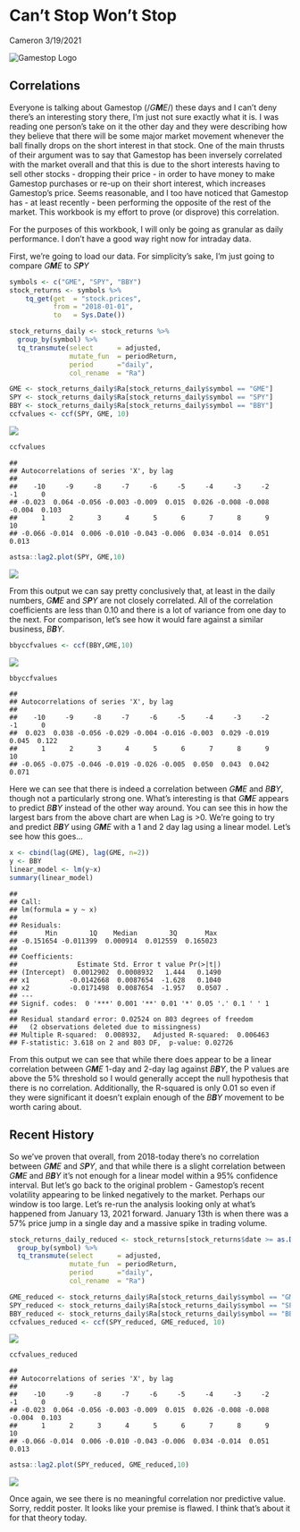 Can’t Stop Won’t Stop
================
Cameron
3/19/2021

![Gamestop Logo](gamestop.svg)

## Correlations

Everyone is talking about Gamestop (/*G**M**E*/) these days and I can’t
deny there’s an interesting story there, I’m just not sure exactly what
it is. I was reading one person’s take on it the other day and they were
describing how they believe that there will be some major market
movement whenever the ball finally drops on the short interest in that
stock. One of the main thrusts of their argument was to say that
Gamestop has been inversely correlated with the market overall and that
this is due to the short interests having to sell other stocks -
dropping their price - in order to have money to make Gamestop purchases
or re-up on their short interest, which increases Gamestop’s price.
Seems reasonable, and I too have noticed that Gamestop has - at least
recently - been performing the opposite of the rest of the market. This
workbook is my effort to prove (or disprove) this correlation.

For the purposes of this workbook, I will only be going as granular as
daily performance. I don’t have a good way right now for intraday data.

First, we’re going to load our data. For simplicity’s sake, I’m just
going to compare *G**M**E* to *S**P**Y*

``` r
symbols <- c("GME", "SPY", "BBY")
stock_returns <- symbols %>%
    tq_get(get  = "stock.prices",
           from = "2018-01-01",
           to   = Sys.Date()) 

stock_returns_daily <- stock_returns %>%
  group_by(symbol) %>%
  tq_transmute(select      = adjusted,
               mutate_fun  = periodReturn,
               period      ="daily",
               col_rename  = "Ra")
```

``` r
GME <- stock_returns_daily$Ra[stock_returns_daily$symbol == "GME"]
SPY <- stock_returns_daily$Ra[stock_returns_daily$symbol == "SPY"]
BBY <- stock_returns_daily$Ra[stock_returns_daily$symbol == "BBY"]
ccfvalues <- ccf(SPY, GME, 10)
```

![](gamestop_vs_market_files/figure-gfm/perform_ccf-1.png)<!-- -->

``` r
ccfvalues
```

    ## 
    ## Autocorrelations of series 'X', by lag
    ## 
    ##    -10     -9     -8     -7     -6     -5     -4     -3     -2     -1      0 
    ## -0.023  0.064 -0.056 -0.003 -0.009  0.015  0.026 -0.008 -0.008 -0.004  0.103 
    ##      1      2      3      4      5      6      7      8      9     10 
    ## -0.066 -0.014  0.006 -0.010 -0.043 -0.006  0.034 -0.014  0.051  0.013

``` r
astsa::lag2.plot(SPY, GME,10)
```

![](gamestop_vs_market_files/figure-gfm/lag2.plot-1.png)<!-- -->

From this output we can say pretty conclusively that, at least in the
daily numbers, *G**M**E* and *S**P**Y* are not closely correlated. All
of the correlation coefficients are less than 0.10 and there is a lot of
variance from one day to the next. For comparison, let’s see how it
would fare against a similar business, *B**B**Y*.

``` r
bbyccfvalues <- ccf(BBY,GME,10)
```

![](gamestop_vs_market_files/figure-gfm/bby.lag2.plot-1.png)<!-- -->

``` r
bbyccfvalues
```

    ## 
    ## Autocorrelations of series 'X', by lag
    ## 
    ##    -10     -9     -8     -7     -6     -5     -4     -3     -2     -1      0 
    ##  0.023  0.038 -0.056 -0.029 -0.004 -0.016 -0.003  0.029 -0.019  0.045  0.122 
    ##      1      2      3      4      5      6      7      8      9     10 
    ## -0.065 -0.075 -0.046 -0.019 -0.026 -0.005  0.050  0.043  0.042  0.071

Here we can see that there is indeed a correlation between *G**M**E* and
*B**B**Y*, though not a particularly strong one. What’s interesting is
that *G**M**E* appears to predict *B**B**Y* instead of the other way
around. You can see this in how the largest bars from the above chart
are when Lag is &gt;0. We’re going to try and predict *B**B**Y* using
*G**M**E* with a 1 and 2 day lag using a linear model. Let’s see how
this goes…

``` r
x <- cbind(lag(GME), lag(GME, n=2))
y <- BBY
linear_model <- lm(y~x)
summary(linear_model)
```

    ## 
    ## Call:
    ## lm(formula = y ~ x)
    ## 
    ## Residuals:
    ##       Min        1Q    Median        3Q       Max 
    ## -0.151654 -0.011399  0.000914  0.012559  0.165023 
    ## 
    ## Coefficients:
    ##               Estimate Std. Error t value Pr(>|t|)  
    ## (Intercept)  0.0012902  0.0008932   1.444   0.1490  
    ## x1          -0.0142668  0.0087654  -1.628   0.1040  
    ## x2          -0.0171498  0.0087654  -1.957   0.0507 .
    ## ---
    ## Signif. codes:  0 '***' 0.001 '**' 0.01 '*' 0.05 '.' 0.1 ' ' 1
    ## 
    ## Residual standard error: 0.02524 on 803 degrees of freedom
    ##   (2 observations deleted due to missingness)
    ## Multiple R-squared:  0.008932,   Adjusted R-squared:  0.006463 
    ## F-statistic: 3.618 on 2 and 803 DF,  p-value: 0.02726

From this output we can see that while there does appear to be a linear
correlation between *G**M**E* 1-day and 2-day lag against *B**B**Y*, the
P values are above the 5% threshold so I would generally accept the null
hypothesis that there is no correlation. Additionally, the R-squared is
only 0.01 so even if they were significant it doesn’t explain enough of
the *B**B**Y* movement to be worth caring about.

## Recent History

So we’ve proven that overall, from 2018-today there’s no correlation
between *G**M**E* and *S**P**Y*, and that while there is a slight
correlation between *G**M**E* and *B**B**Y* it’s not enough for a linear
model within a 95% confidence interval. But let’s go back to the
original problem - Gamestop’s recent volatility appearing to be linked
negatively to the market. Perhaps our window is too large. Let’s re-run
the analysis looking only at what’s happened from January 13, 2021
forward. January 13th is when there was a 57% price jump in a single day
and a massive spike in trading volume.

``` r
stock_returns_daily_reduced <- stock_returns[stock_returns$date >= as.Date("2021-01-13"),] %>%
  group_by(symbol) %>%
  tq_transmute(select      = adjusted,
               mutate_fun  = periodReturn,
               period      ="daily",
               col_rename  = "Ra")
```

``` r
GME_reduced <- stock_returns_daily$Ra[stock_returns_daily$symbol == "GME"]
SPY_reduced <- stock_returns_daily$Ra[stock_returns_daily$symbol == "SPY"]
BBY_reduced <- stock_returns_daily$Ra[stock_returns_daily$symbol == "BBY"]
ccfvalues_reduced <- ccf(SPY_reduced, GME_reduced, 10)
```

![](gamestop_vs_market_files/figure-gfm/perform_ccf_reduced-1.png)<!-- -->

``` r
ccfvalues_reduced
```

    ## 
    ## Autocorrelations of series 'X', by lag
    ## 
    ##    -10     -9     -8     -7     -6     -5     -4     -3     -2     -1      0 
    ## -0.023  0.064 -0.056 -0.003 -0.009  0.015  0.026 -0.008 -0.008 -0.004  0.103 
    ##      1      2      3      4      5      6      7      8      9     10 
    ## -0.066 -0.014  0.006 -0.010 -0.043 -0.006  0.034 -0.014  0.051  0.013

``` r
astsa::lag2.plot(SPY_reduced, GME_reduced,10)
```

![](gamestop_vs_market_files/figure-gfm/reduced_lag2.plot-1.png)<!-- -->

Once again, we see there is no meaningful correlation nor predictive
value. Sorry, reddit poster. It looks like your premise is flawed. I
think that’s about it for that theory today.
